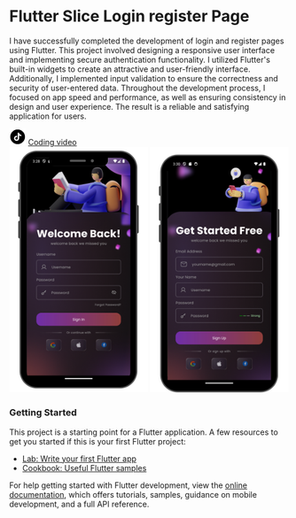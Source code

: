 # Flutter Slice Login register Page

I have successfully completed the development of login and register pages using Flutter. This project involved designing a responsive user interface and implementing secure authentication functionality. I utilized Flutter's built-in widgets to create an attractive and user-friendly interface. Additionally, I implemented input validation to ensure the correctness and security of user-entered data. Throughout the development process, I focused on app speed and performance, as well as ensuring consistency in design and user experience. The result is a reliable and satisfying application for users.

<div style="display: inline">
    <img src="./docs/image/tiktok.png"  width="30" style="display: inline" />
    <a href="https://www.tiktok.com/@ikbalzohr/video/7332895561969978630" >Coding video</a>
</div>
<div></div>
<div style="display: inline">
    <img src="./docs/image/login_page.png" width="250" style="display: inline" />
    <img src="./docs/image/register_page.png" width="250" style="display: inline" />
</div>

### Getting Started

This project is a starting point for a Flutter application.
A few resources to get you started if this is your first Flutter project:

- [Lab: Write your first Flutter app](https://docs.flutter.dev/get-started/codelab)
- [Cookbook: Useful Flutter samples](https://docs.flutter.dev/cookbook)

For help getting started with Flutter development, view the
[online documentation](https://docs.flutter.dev/), which offers tutorials,
samples, guidance on mobile development, and a full API reference.
